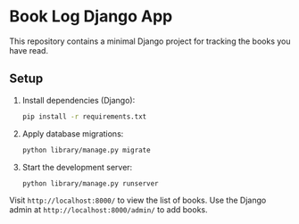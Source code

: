 # Book Log Django App

This repository contains a minimal Django project for tracking the books you have read.

## Setup

1. Install dependencies (Django):
   ```bash
   pip install -r requirements.txt
   ```

2. Apply database migrations:
   ```bash
   python library/manage.py migrate
   ```

3. Start the development server:
   ```bash
   python library/manage.py runserver
   ```

Visit `http://localhost:8000/` to view the list of books. Use the Django admin at `http://localhost:8000/admin/` to add books.
